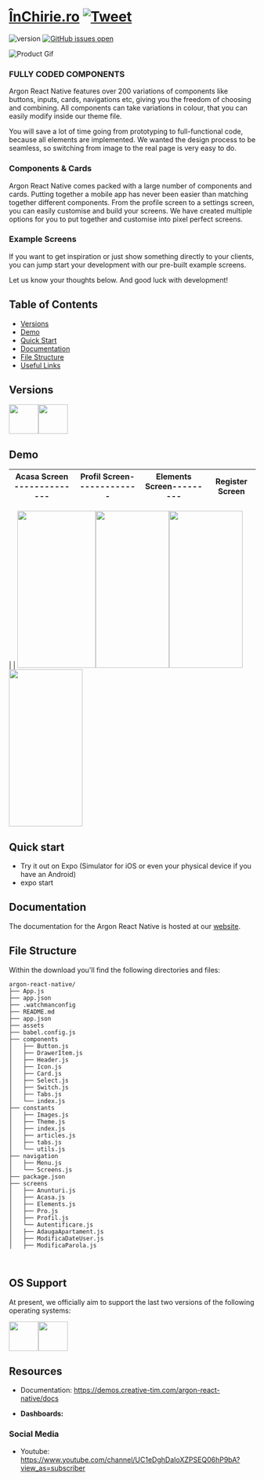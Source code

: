 # [ÎnChirie.ro](https://creativetimofficial.github.io/argon-react-native/docs/#) [![Tweet](https://img.shields.io/youtube/likes/f75IBP8j_e0?style=social)](https://www.youtube.com/watch?v=f75IBP8j_e0)


 ![version](https://img.shields.io/badge/version-1.4.0-blue.svg)  [![GitHub issues open](https://img.shields.io/github/issues/creativetimofficial/argon-react-native.svg?style=flat)](https://github.com/mgherasim97/InChirie.ro-frontend/tree/features/productPage/argon-react-native-master) 


![Product Gif](https://scontent.fotp1-1.fna.fbcdn.net/v/t1.0-9/104053460_3065017330283377_7807393785801762536_n.jpg?_nc_cat=111&_nc_sid=8024bb&_nc_oc=AQnfp8x0V0QU_JvCIIHXSk2JQil05tSvFsjiJ5zduBTMShDMusOlbHYFp0eO_pr5-Bo&_nc_ht=scontent.fotp1-1.fna&oh=da3a68da87db3e911a4fc3c40444a2aa&oe=5F0CC8E7)



### FULLY CODED COMPONENTS

Argon React Native features over 200 variations of components like buttons, inputs, cards, navigations etc, giving you the freedom of choosing and combining. All components can take variations in colour, that you can easily modify inside our theme file.

You will save a lot of time going from prototyping to full-functional code, because all elements are implemented. We wanted the design process to be seamless, so switching from image to the real page is very easy to do.

### Components & Cards
Argon React Native comes packed with a large number of components and cards. Putting together a mobile app has never been easier than matching together different components. From the profile screen to a settings screen, you can easily customise and build your screens. We have created multiple options for you to put together and customise into pixel perfect screens. 

### Example Screens
If you want to get inspiration or just show something directly to your clients, you can jump start your development with our pre-built example screens. 


Let us know your thoughts below. And good luck with development!


## Table of Contents

* [Versions](#versions) 
* [Demo](#demo)
* [Quick Start](#quick-start)
* [Documentation](#documentation)
* [File Structure](#file-structure)
* [Useful Links](#useful-links)

## Versions

[<img src="https://github.com/creativetimofficial/public-assets/blob/master/logos/html-logo.jpg?raw=true" width="60" height="60" />](https://www.creative-tim.com/product/argon-design-system)[<img src="https://github.com/creativetimofficial/public-assets/blob/master/logos/react-native-logo.jpg?raw=true" width="60" height="60" />](https://www.creative-tim.com/product/argon-react-native)


## Demo

| Acasa Screen  -------------- | Profil Screen------------- | Elements Screen--------- | Register Screen |
| ---- | --- | --- | --- |
|
|
[<img src="https://scontent.fotp1-1.fna.fbcdn.net/v/t1.0-9/104332456_3065025350282575_6058928127639768554_n.jpg?_nc_cat=111&_nc_sid=110474&_nc_oc=AQkLcjj_pYb-8IN1LiybC2O1HaYLwkvTXtSXiMYbs0PSPddQzEjjkRpp1GP4MhlnOaI&_nc_ht=scontent.fotp1-1.fna&oh=02514a4fa298e416939f091368b3dd38&oe=5F0B573A" width="160" height="320" />](https://www.creative-tim.com/product/argon-design-system)[<img src="https://scontent.fotp1-1.fna.fbcdn.net/v/t1.0-9/104464327_3065025343615909_2129388247269892469_n.jpg?_nc_cat=111&_nc_sid=110474&_nc_oc=AQkTCo2L6olA45SN2Mf4Q-ms9v2BWPFm22s67tdL0Av6_PHdzb4Dn-bGbWFa-bMNhLQ&_nc_ht=scontent.fotp1-1.fna&oh=1e0bf325d2e4c1d2c68f364a5b7e002b&oe=5F0A5038" width="150" height="320" />](https://www.creative-tim.com/product/vue-argon-design-system)[<img src="https://scontent.fotp1-2.fna.fbcdn.net/v/t1.0-9/104432001_3065025503615893_1415493301335997109_n.jpg?_nc_cat=108&_nc_sid=110474&_nc_oc=AQk61PZB381xIxZZnsEASG_haCZkFbHykwJF8ogcnSPvr3hcuq2tVpbbPR8oaqvQaqA&_nc_ht=scontent.fotp1-2.fna&oh=54d5edc2a941bfc74b3417dbb7e3bd0b&oe=5F0CC9A6" width="150" height="320" />](https://www.creative-tim.com/product/argon-design-system-react)[<img src="https://scontent.fotp1-2.fna.fbcdn.net/v/t1.0-9/104214180_3065025496949227_3388417087056131041_n.jpg?_nc_cat=101&_nc_sid=110474&_nc_oc=AQlleW8zGo-wz9gWj8WPRqk4kwZUh91ktFOkboCERl6DkqrrdfT71O252RuBAw6iOsQ&_nc_ht=scontent.fotp1-2.fna&oh=8192e3af7a03f6a3c07086a31445dc84&oe=5F0AE12C" width="150" height="320" />](https://www.creative-tim.com/product/argon-react-native)



## Quick start
- Try it out on Expo (Simulator for iOS or even your physical device if you have an Android)
- expo start 


## Documentation
The documentation for the Argon React Native is hosted at our [website](https://demos.creative-tim.com/argon-react-native/docs/).


## File Structure
Within the download you'll find the following directories and files:

```
argon-react-native/
├── App.js
├── app.json
├── .watchmanconfig
├── README.md
├── app.json
├── assets
├── babel.config.js
├── components
│   ├── Button.js
│   ├── DrawerItem.js
│   ├── Header.js
│   ├── Icon.js
│   ├── Card.js
│   ├── Select.js
│   ├── Switch.js
│   ├── Tabs.js
│   └── index.js
├── constants
│   ├── Images.js
│   ├── Theme.js
│   ├── index.js
│   ├── articles.js
│   ├── tabs.js
│   └── utils.js
├── navigation
│   ├── Menu.js
│   └── Screens.js
├── package.json
├── screens
│   ├── Anunturi.js
│   ├── Acasa.js
│   ├── Elements.js
│   ├── Pro.js
│   ├── Profil.js
│   └── Autentificare.js
│   ├── AdaugaApartament.js
│   ├── ModificaDateUser.js
│   ├── ModificaParola.js
    


```


## OS Support

At present, we officially aim to support the last two versions of the following operating systems:

[<img src="https://raw.githubusercontent.com/creativetimofficial/ct-material-kit-pro-react-native/master/assets/android-logo.png" width="60" height="60" />](https://www.creative-tim.com/product/material-kit-pro-react-native)[<img src="https://raw.githubusercontent.com/creativetimofficial/ct-material-kit-pro-react-native/master/assets/apple-logo.png" width="60" height="60" />](https://www.creative-tim.com/product/material-kit-pro-react-native)



## Resources

- Documentation: <https://demos.creative-tim.com/argon-react-native/docs>

- **Dashboards:**

### Social Media


 - Youtube: <https://www.youtube.com/channel/UC1eDghDaIoXZPSEQ06hP9bA?view_as=subscriber>


